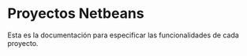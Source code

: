 # Proyectos Netbeans

Esta es la documentación para especificar las funcionalidades de cada proyecto.
